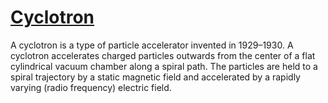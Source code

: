 # [Cyclotron](https://en.m.wikipedia.org/wiki/Cyclotron)

A cyclotron is a type of particle accelerator invented in 1929–1930.
A cyclotron accelerates charged particles outwards from the center of a flat cylindrical vacuum chamber along a spiral path.
The particles are held to a spiral trajectory by a static magnetic field and accelerated by a rapidly varying (radio frequency) electric field. 
